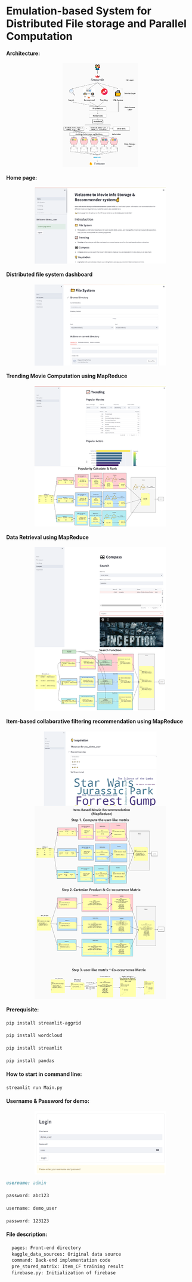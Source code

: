 # Emulation-based System for Distributed File storage and Parallel Computation

#### Architecture:
<div align=center>
<img src="./tutorial/architecture.png" width=40% align=center />
</div>

#### Home page:
<div align=center>
<img src="./tutorial/mainpage.png" width=70% align=center />
</div>

#### Distributed file system dashboard
<div align=center>
<img src="./tutorial/filesystem.png" width=70% align=center />
</div>

#### Trending Movie Computation using MapReduce
<div align=center>
<img src="./tutorial/trending.png" width=70% align=center />
<img src="./tutorial/trending_mapreduce.png" width=70% align=center />
</div>

#### Data Retrieval using MapReduce
<div align=center>
<img src="./tutorial/search.png" width=70% align=center />
<img src="./tutorial/search_mapreduce.png" width=70% align=center />
</div>

#### Item-based collaborative filtering recommendation using MapReduce
<div align=center>
<img src="./tutorial/recommend.png" width=60% align=center />
<img src="./tutorial/recommend_mapreduce.jpg" width=70% align=center />
</div>

#### Prerequisite:

```bash
pip install streamlit-aggrid

pip install wordcloud

pip install streamlit

pip install pandas
```

#### How to start in command line:

```python
streamlit run Main.py 
```

#### Username & Password for demo:
<div align=center>
<img src="./tutorial/login.png" width=70% align=center />
</div>

```markdown
username: admin 

password: abc123

username: demo_user

password: 123123
```

#### File description:

```markdown
  pages: Front-end directory
  kaggle_data_sources: Original data source
  command: Back-end implementation code
  pre_stored_matrix: Item_CF training result
  firebase.py: Initialization of firebase
```
